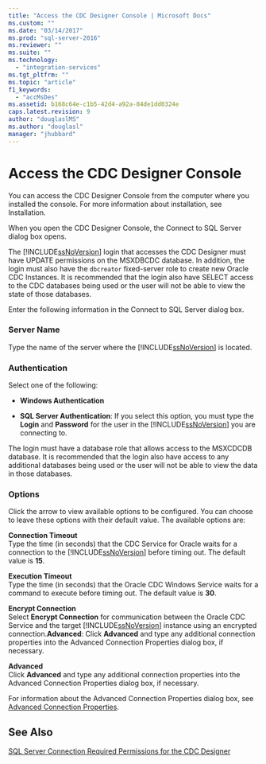 ```yaml
---
title: "Access the CDC Designer Console | Microsoft Docs"
ms.custom: ""
ms.date: "03/14/2017"
ms.prod: "sql-server-2016"
ms.reviewer: ""
ms.suite: ""
ms.technology: 
  - "integration-services"
ms.tgt_pltfrm: ""
ms.topic: "article"
f1_keywords: 
  - "accMsDes"
ms.assetid: b168c64e-c1b5-42d4-a92a-84de1dd0324e
caps.latest.revision: 9
author: "douglaslMS"
ms.author: "douglasl"
manager: "jhubbard"
---
```

# Access the CDC Designer Console
  You can access the CDC Designer Console from the computer where you installed the console. For more information about installation, see Installation.  
  
 When you open the CDC Designer Console, the Connect to SQL Server dialog box opens.  
  
 The [!INCLUDE[ssNoVersion](../../includes/ssnoversion-md.md)] login that accesses the CDC Designer must have UPDATE permissions on the MSXDBCDC database. In addition, the login must also have the `dbcreator` fixed-server role to create new Oracle CDC Instances. It is recommended that the login also have SELECT access to the CDC databases being used or the user will not be able to view the state of those databases.  
  
 Enter the following information in the Connect to SQL Server dialog box.  
  
### Server Name  
 Type the name of the server where the [!INCLUDE[ssNoVersion](../../includes/ssnoversion-md.md)] is located.  
  
### Authentication  
 Select one of the following:  
  
-   **Windows Authentication**  
  
-   **SQL Server Authentication**: If you select this option, you must type the **Login** and **Password** for the user in the [!INCLUDE[ssNoVersion](../../includes/ssnoversion-md.md)] you are connecting to.  
  
 The login must have a database role that allows access to the MSXCDCDB database. It is recommended that the login also have access to any additional databases being used or the user will not be able to view the data in those databases.  
  
### Options  
 Click the arrow to view available options to be configured. You can choose to leave these options with their default value. The available options are:  
  
 **Connection Timeout**  
 Type the time (in seconds) that the CDC Service for Oracle waits for a connection to the [!INCLUDE[ssNoVersion](../../includes/ssnoversion-md.md)] before timing out. The default value is **15**.  
  
 **Execution Timeout**  
 Type the time (in seconds) that the Oracle CDC Windows Service waits for a command to execute before timing out. The default value is **30**.  
  
 **Encrypt Connection**  
 Select **Encrypt Connection** for communication between the Oracle CDC Service and the target [!INCLUDE[ssNoVersion](../../includes/ssnoversion-md.md)] instance using an encrypted connection.**Advanced**: Click **Advanced** and type any additional connection properties into the Advanced Connection Properties dialog box, if necessary.  
  
 **Advanced**  
 Click **Advanced** and type any additional connection properties into the Advanced Connection Properties dialog box, if necessary.  
  
 For information about the Advanced Connection Properties dialog box, see [Advanced Connection Properties](../../integration-services/change-data-capture/advanced-connection-properties.md).  
  
## See Also  
 [SQL Server Connection Required Permissions for the CDC Designer](../../integration-services/change-data-capture/sql-server-connection-required-permissions-for-the-cdc-designer.md)  
  
  